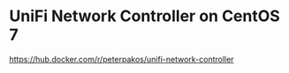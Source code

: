 # UniFi Network Controller on CentOS 7

https://hub.docker.com/r/peterpakos/unifi-network-controller
